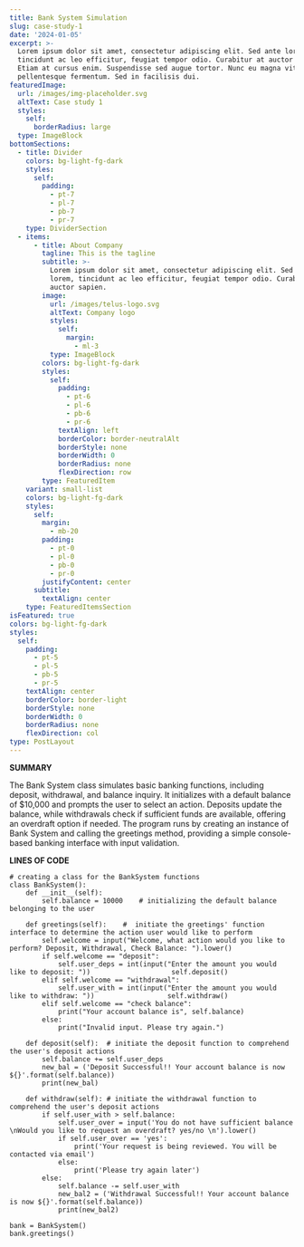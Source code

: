 ```yaml
---
title: Bank System Simulation
slug: case-study-1
date: '2024-01-05'
excerpt: >-
  Lorem ipsum dolor sit amet, consectetur adipiscing elit. Sed ante lorem,
  tincidunt ac leo efficitur, feugiat tempor odio. Curabitur at auctor sapien.
  Etiam at cursus enim. Suspendisse sed augue tortor. Nunc eu magna vitae lorem
  pellentesque fermentum. Sed in facilisis dui.
featuredImage:
  url: /images/img-placeholder.svg
  altText: Case study 1
  styles:
    self:
      borderRadius: large
  type: ImageBlock
bottomSections:
  - title: Divider
    colors: bg-light-fg-dark
    styles:
      self:
        padding:
          - pt-7
          - pl-7
          - pb-7
          - pr-7
    type: DividerSection
  - items:
      - title: About Company
        tagline: This is the tagline
        subtitle: >-
          Lorem ipsum dolor sit amet, consectetur adipiscing elit. Sed ante
          lorem, tincidunt ac leo efficitur, feugiat tempor odio. Curabitur at
          auctor sapien.
        image:
          url: /images/telus-logo.svg
          altText: Company logo
          styles:
            self:
              margin:
                - ml-3
          type: ImageBlock
        colors: bg-light-fg-dark
        styles:
          self:
            padding:
              - pt-6
              - pl-6
              - pb-6
              - pr-6
            textAlign: left
            borderColor: border-neutralAlt
            borderStyle: none
            borderWidth: 0
            borderRadius: none
            flexDirection: row
        type: FeaturedItem
    variant: small-list
    colors: bg-light-fg-dark
    styles:
      self:
        margin:
          - mb-20
        padding:
          - pt-0
          - pl-0
          - pb-0
          - pr-0
        justifyContent: center
      subtitle:
        textAlign: center
    type: FeaturedItemsSection
isFeatured: true
colors: bg-light-fg-dark
styles:
  self:
    padding:
      - pt-5
      - pl-5
      - pb-5
      - pr-5
    textAlign: center
    borderColor: border-light
    borderStyle: none
    borderWidth: 0
    borderRadius: none
    flexDirection: col
type: PostLayout
---
```

**SUMMARY**

The Bank System class simulates basic banking functions, including deposit, withdrawal, and balance inquiry. It initializes with a default balance of $10,000 and prompts the user to select an action. Deposits update the balance, while withdrawals check if sufficient funds are available, offering an overdraft option if needed. The program runs by creating an instance of Bank System and calling the greetings method, providing a simple console-based banking interface with input validation.

**LINES OF CODE**

```
# creating a class for the BankSystem functions
class BankSystem():
    def __init__(self):
        self.balance = 10000    # initializing the default balance belonging to the user

    def greetings(self):    #  initiate the greetings' function interface to determine the action user would like to perform
        self.welcome = input("Welcome, what action would you like to perform? Deposit, Withdrawal, Check Balance: ").lower()
        if self.welcome == "deposit":
            self.user_deps = int(input("Enter the amount you would like to deposit: "))                    self.deposit()
        elif self.welcome == "withdrawal":
            self.user_with = int(input("Enter the amount you would like to withdraw: "))                  self.withdraw()
        elif self.welcome == "check balance":
            print("Your account balance is", self.balance)
        else:
            print("Invalid input. Please try again.")

    def deposit(self):  # initiate the deposit function to comprehend the user's deposit actions
        self.balance += self.user_deps
        new_bal = ('Deposit Successful!! Your account balance is now ${}'.format(self.balance))
        print(new_bal)

    def withdraw(self): # initiate the withdrawal function to comprehend the user's deposit actions
        if self.user_with > self.balance:
            self.user_over = input('You do not have sufficient balance \nWould you like to request an overdraft? yes/no \n').lower()
            if self.user_over == 'yes':
                print('Your request is being reviewed. You will be contacted via email')
            else:
                print('Please try again later')
        else:
            self.balance -= self.user_with
            new_bal2 = ('Withdrawal Successful!! Your account balance is now ${}'.format(self.balance))
            print(new_bal2)

bank = BankSystem()
bank.greetings()
```

